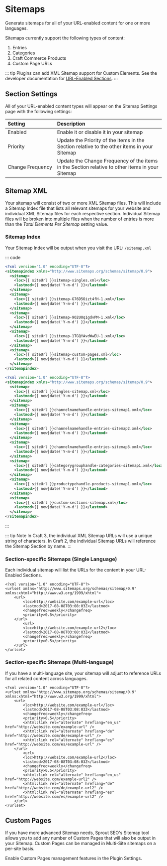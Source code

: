 # Sitemaps

Generate sitemaps for all of your URL-enabled content for one or more languages.

Sitemaps currently support the following types of content:

1. Entries
2. Categories
3. Craft Commerce Products
4. Custom Page URLs

::: tip
Plugins can add XML Sitemap support for Custom Elements. See the developer documentation for [URL-Enabled Sections](./custom-url-enabled-sections.md).
:::

## Section Settings

All of your URL-enabled content types will appear on the Sitemap Settings page with the following settings:

| Setting             | Description |
|:------------------- |:---------------- |
| Enabled             | Enable it or disable it in your sitemap |
| Priority            | Update the Priority of the items in the Section relative to the other items in your Sitemap |
| Change&nbsp;Frequency    | Update the Change Frequency of the items in the Section relative to other items in your Sitemap |

## Sitemap XML

Your sitemap will consist of two or more XML Sitemap files. This will include a Sitemap Index file that lists all relevant sitemaps for your website and individual XML Sitemap files for each respective section. Individual Sitemap files will be broken into multiple files when the number of entries is more than the _Total Elements Per Sitemap_ setting value.

### Sitemap Index

Your Sitemap Index will be output when you visit the URL: `/sitemap.xml`

::: code 

``` xml Craft 3
<?xml version="1.0" encoding="UTF-8"?>
<sitemapindex xmlns="http://www.sitemaps.org/schemas/sitemap/0.9">
  <sitemap>
    <loc>{{ siteUrl }}sitemap-singles.xml</loc>
    <lastmod>{{ now|date('Y-m-d') }}</lastmod>
  </sitemap>
  <sitemap>
    <loc>{{ siteUrl }}sitemap-G76D5Oizt4fH-1.xml</loc>
    <lastmod>{{ now|date('Y-m-d') }}</lastmod>
  </sitemap>
  <sitemap>
    <loc>{{ siteUrl }}sitemap-9O2U0q1gdvPM-1.xml</loc>
    <lastmod>{{ now|date('Y-m-d') }}</lastmod>
  </sitemap>
  <sitemap>
    <loc>{{ siteUrl }}sitemap-1TGQYAvdWwEU-1.xml</loc>
    <lastmod>{{ now|date('Y-m-d') }}</lastmod>
  </sitemap>
  <sitemap>
    <loc>{{ siteUrl }}sitemap-custom-pages.xml</loc>
    <lastmod>{{ now|date('Y-m-d') }}</lastmod>
  </sitemap>
</sitemapindex>
```

``` xml Craft 2
<?xml version="1.0" encoding="UTF-8"?>
<sitemapindex xmlns="http://www.sitemaps.org/schemas/sitemap/0.9">
  <sitemap>
    <loc>{{ siteUrl }}singles-sitemap.xml</loc>
    <lastmod>{{ now|date('Y-m-d') }}</lastmod>
  </sitemap>
  <sitemap>
    <loc>{{ siteUrl }}channelnamehandle-entries-sitemap1.xml</loc>
    <lastmod>{{ now|date('Y-m-d') }}</lastmod>
  </sitemap>
  <sitemap>
    <loc>{{ siteUrl }}channelnamehandle-entries-sitemap2.xml</loc>
    <lastmod>{{ now|date('Y-m-d') }}</lastmod>
  </sitemap>
  <sitemap>
    <loc>{{ siteUrl }}channelnamehandle-entries-sitemap3.xml</loc>
    <lastmod>{{ now|date('Y-m-d') }}</lastmod>
  </sitemap>
  <sitemap>
    <loc>{{ siteUrl }}categorygrouphandle-categories-sitemap1.xml</loc>
    <lastmod>{{ now|date('Y-m-d') }}</lastmod>
  </sitemap>
  <sitemap>
    <loc>{{ siteUrl }}productypehandle-products-sitemap1.xml</loc>
    <lastmod>{{ now|date('Y-m-d') }}</lastmod>
  </sitemap>
  <sitemap>
    <loc>{{ siteUrl }}custom-sections-sitemap.xml</loc>
    <lastmod>{{ now|date('Y-m-d') }}</lastmod>
  </sitemap>
</sitemapindex>
```

:::

::: tip Note
In Craft 3, the individual XML Sitemap URLs will use a unique string of characters. In Craft 2, the individual Sitemap URLs will reference the Sitemap Section by name. 
:::

### Section-specific Sitemaps (Single Language)

Each individual sitemap will list the URLs for the content in your URL-Enabled Sections.

```
<?xml version="1.0" encoding="UTF-8"?>
<urlset xmlns="http://www.sitemaps.org/schemas/sitemap/0.9" xmlns:xhtml="http://www.w3.org/1999/xhtml">
    <url>
        <loc>http://website.com/example-url</loc>
        <lastmod>2017-08-08T03:08:03Z</lastmod>
        <changefreq>weekly</changefreq>
        <priority>0.5</priority>   
    </url>
		<url>
        <loc>http://website.com/example-url2</loc>
        <lastmod>2017-08-08T03:08:03Z</lastmod>
        <changefreq>weekly</changefreq>
        <priority>0.5</priority>   
    </url>
</urlset>
```

### Section-specific Sitemaps (Multi-language)

If you have a multi-language site, your sitemap will adjust to reference URLs for all related content across languages.

```
<?xml version="1.0" encoding="UTF-8"?>
<urlset xmlns="http://www.sitemaps.org/schemas/sitemap/0.9" xmlns:xhtml="http://www.w3.org/1999/xhtml">
    <url>
        <loc>http://website.com/example-url</loc>
        <lastmod>2017-08-08T03:08:03Z</lastmod>
        <changefreq>weekly</changefreq>
        <priority>0.5</priority>
        <xhtml:link rel="alternate" hreflang="en_us" href="http://website.com/example-url" />
        <xhtml:link rel="alternate" hreflang="de" href="http://website.com/de/example-url" />
        <xhtml:link rel="alternate" hreflang="es" href="http://website.com/es/example-url" />     
    </url>
		<url>
        <loc>http://website.com/example-url2</loc>
        <lastmod>2017-08-08T03:08:03Z</lastmod>
        <changefreq>weekly</changefreq>
        <priority>0.5</priority>
        <xhtml:link rel="alternate" hreflang="en_us" href="http://website.com/example-url2" />
        <xhtml:link rel="alternate" hreflang="de" href="http://website.com/de/example-url2" />
        <xhtml:link rel="alternate" hreflang="es" href="http://website.com/es/example-url2" />     
    </url>
</urlset>
```

## Custom Pages

If you have more advanced Sitemap needs, Sprout SEO's Sitemap tool allows you to add any number of Custom Pages that will also be output in your Sitemap. Custom Pages can be managed in Multi-Site sitemaps on a per-site basis.

Enable Custom Pages management features in the Plugin Settings.
